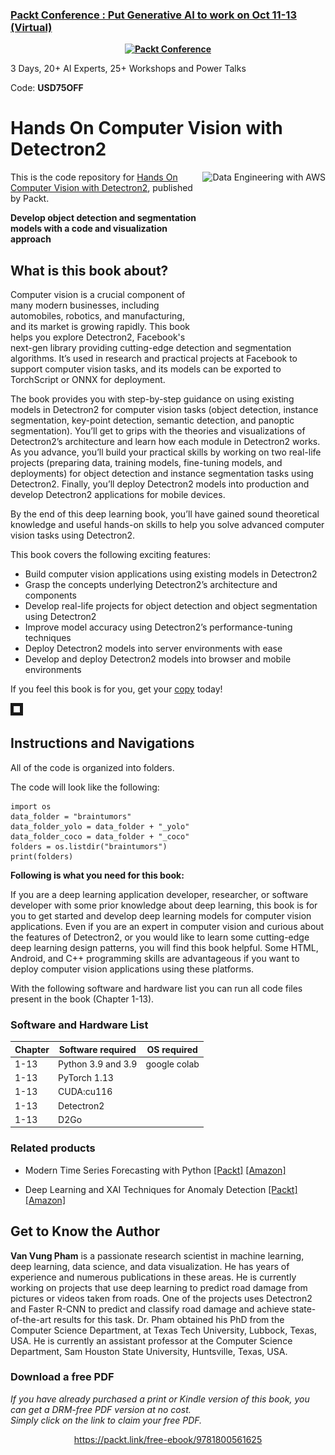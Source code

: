 
### [Packt Conference : Put Generative AI to work on Oct 11-13 (Virtual)](https://packt.link/JGIEY)

<b><p align='center'>[![Packt Conference](https://hub.packtpub.com/wp-content/uploads/2023/08/put-generative-ai-to-work-packt.png)](https://packt.link/JGIEY)</p></b> 
3 Days, 20+ AI Experts, 25+ Workshops and Power Talks 

Code: <b>USD75OFF</b>

# Hands On Computer Vision with Detectron2

<a href="https://www.packtpub.com/product/object-detection-and-segmentation-using-detectron2/9781800561625"><img src="https://m.media-amazon.com/images/I/511vT1ORLnL.jpg" alt="Data Engineering with AWS" height="256px" align="right"></a>

This is the code repository for [Hands On Computer Vision with Detectron2](https://www.packtpub.com/product/object-detection-and-segmentation-using-detectron2/9781800561625), published by Packt.

**Develop object detection and segmentation models with a code and visualization approach**

## What is this book about?

Computer vision is a crucial component of many modern businesses, including automobiles, robotics, and manufacturing, and its market is growing rapidly. This book helps you explore Detectron2, Facebook's next-gen library providing cutting-edge detection and segmentation algorithms. It’s used in research and practical projects at Facebook to support computer vision tasks, and its models can be exported to TorchScript or ONNX for deployment.

The book provides you with step-by-step guidance on using existing models in Detectron2 for computer vision tasks (object detection, instance segmentation, key-point detection, semantic detection, and panoptic segmentation). You’ll get to grips with the theories and visualizations of Detectron2’s architecture and learn how each module in Detectron2 works. As you advance, you’ll build your practical skills by working on two real-life projects (preparing data, training models, fine-tuning models, and deployments) for object detection and instance segmentation tasks using Detectron2. Finally, you’ll deploy Detectron2 models into production and develop Detectron2 applications for mobile devices.

By the end of this deep learning book, you’ll have gained sound theoretical knowledge and useful hands-on skills to help you solve advanced computer vision tasks using Detectron2.

This book covers the following exciting features: 
* Build computer vision applications using existing models in Detectron2
* Grasp the concepts underlying Detectron2’s architecture and components
* Develop real-life projects for object detection and object segmentation using Detectron2
* Improve model accuracy using Detectron2’s performance-tuning techniques
* Deploy Detectron2 models into server environments with ease
* Develop and deploy Detectron2 models into browser and mobile environments

If you feel this book is for you, get your [copy](https://www.amazon.com/Hands-Computer-Vision-Detectron2-visualization/dp/1800561628/ref=tmm_pap_swatch_0?_encoding=UTF8&qid=&sr=) today!

<a href="https://www.packtpub.com/product/object-detection-and-segmentation-using-detectron2/9781800561625"><img src="https://raw.githubusercontent.com/PacktPublishing/GitHub/master/GitHub.png" alt="https://www.packtpub.com/" border="5" /></a>

## Instructions and Navigations
All of the code is organized into folders.

The code will look like the following:
```
import os
data_folder = "braintumors"
data_folder_yolo = data_folder + "_yolo"
data_folder_coco = data_folder + "_coco"
folders = os.listdir("braintumors")
print(folders)
```

**Following is what you need for this book:**

If you are a deep learning application developer, researcher, or software developer with some prior knowledge about deep learning, this book is for you to get started and develop deep learning models for computer vision applications. Even if you are an expert in computer vision and curious about the features of Detectron2, or you would like to learn some cutting-edge deep learning design patterns, you will find this book helpful. Some HTML, Android, and C++ programming skills are advantageous if you want to deploy computer vision applications using these platforms.

With the following software and hardware list you can run all code files present in the book (Chapter 1-13).

### Software and Hardware List

| Chapter  | Software required                                                                    | OS required                        |
| -------- | -------------------------------------------------------------------------------------| -----------------------------------|
|  	1-13   |   	Python 3.9 and 3.9                                  			  |google colab | 		
|  	1-13   |   	PyTorch 1.13                                  			  | | 		
|  	1-13   |   	CUDA:cu116                                  			  | | 		
|  	1-13   |   	Detectron2                                  			  | | 		
|  	1-13   |   	D2Go                                  			  | | 		




### Related products <Other books you may enjoy>
* Modern Time Series Forecasting with Python  [[Packt]](https://www.packtpub.com/product/modern-time-series-forecasting-with-python/9781803246802) [[Amazon]](https://www.amazon.com/Modern-Time-Forecasting-Python-industry-ready-ebook/dp/B0BHJ9ZX4Q/ref=sr_1_1?keywords=Modern+Time+Series+Forecasting+with+Python&s=digital-text&sr=1-1)
  
* Deep Learning and XAI Techniques for Anomaly Detection [[Packt]](https://www.packtpub.com/product/deep-learning-and-xai-techniques-for-anomaly-detection/9781804617755) [[Amazon]](https://www.amazon.com/Deep-Learning-Techniques-Anomaly-Detection/dp/180461775X/ref=tmm_pap_swatch_0?_encoding=UTF8&sr=1-1)
  
## Get to Know the Author
**Van Vung Pham** is a passionate research scientist in machine learning, deep learning, data science, and data visualization. He has years of experience and numerous publications in these areas. He is currently working on projects that use deep learning to predict road damage from pictures or videos taken from roads. One of the projects uses Detectron2 and Faster R-CNN to predict and classify road damage and achieve state-of-the-art results for this task. Dr. Pham obtained his PhD from the Computer Science Department, at Texas Tech University, Lubbock, Texas, USA. He is currently an assistant professor at the Computer Science Department, Sam Houston State University, Huntsville, Texas, USA.

### Download a free PDF

 <i>If you have already purchased a print or Kindle version of this book, you can get a DRM-free PDF version at no cost.<br>Simply click on the link to claim your free PDF.</i>
<p align="center"> <a href="https://packt.link/free-ebook/9781800561625">https://packt.link/free-ebook/9781800561625 </a> </p>